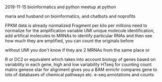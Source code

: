 2019-11-15 bioinformatics and python meetup at python

maria and husband on bioinformatics, and chatbots and noprofits

FPKM data is already normalized
Fragment per kilo per millions
need to normalize for the amplification variable
UMI unique molecule identification, add artifical molecules to MRNAs to identify particular RNAs and then see how much they are amplified, you can count the originals before

without UMI you don't know if they are 2 MRNAs from the same place or

R or DC2 or equivalent which takes into account biology of genes based on variability in each gene, high and low variability
HTseq for counting count matrix genese
star for alignment gives you a BAM
enrichr compares gene to lots of databases of chemical pathways etc.
e-seq annotations and counts



